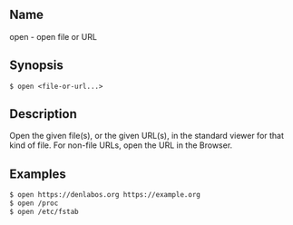 ## Name

open - open file or URL

## Synopsis

```**sh
$ open <file-or-url...>
```

## Description

Open the given file(s), or the given URL(s), in the standard viewer for that
kind of file. For non-file URLs, open the URL in the Browser.

## Examples

```sh
$ open https://denlabos.org https://example.org
$ open /proc
$ open /etc/fstab
```
